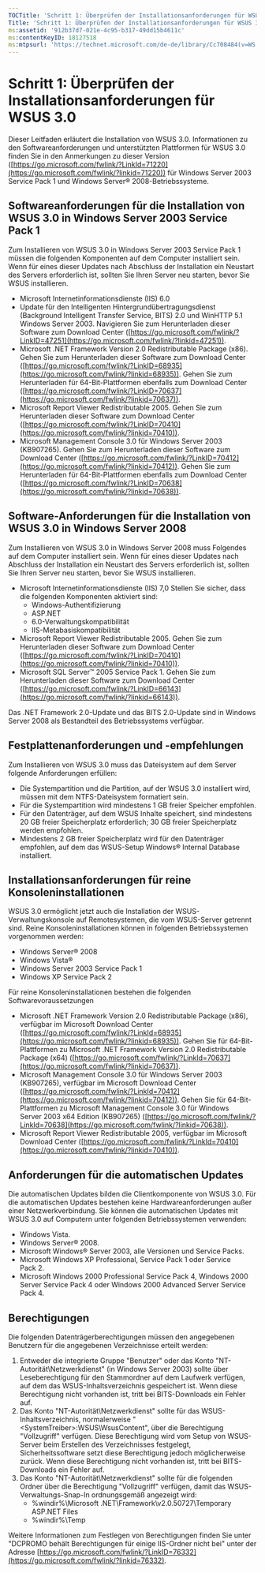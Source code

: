 ```yaml
---
TOCTitle: 'Schritt 1: Überprüfen der Installationsanforderungen für WSUS 3.0'
Title: 'Schritt 1: Überprüfen der Installationsanforderungen für WSUS 3.0'
ms:assetid: '912b37d7-021e-4c95-b317-49dd15b4611c'
ms:contentKeyID: 18127518
ms:mtpsurl: 'https://technet.microsoft.com/de-de/library/Cc708484(v=WS.10)'
---
```


Schritt 1: Überprüfen der Installationsanforderungen für WSUS 3.0
=================================================================

Dieser Leitfaden erläutert die Installation von WSUS 3.0. Informationen zu den Softwareanforderungen und unterstützten Plattformen für WSUS 3.0 finden Sie in den Anmerkungen zu dieser Version ([https://go.microsoft.com/fwlink/?LinkId=71220](https://go.microsoft.com/fwlink/?linkid=71220)) für Windows Server 2003 Service Pack 1 und Windows Server® 2008-Betriebssysteme.

Softwareanforderungen für die Installation von WSUS 3.0 in Windows Server 2003 Service Pack 1
---------------------------------------------------------------------------------------------

Zum Installieren von WSUS 3.0 in Windows Server 2003 Service Pack 1 müssen die folgenden Komponenten auf dem Computer installiert sein. Wenn für eines dieser Updates nach Abschluss der Installation ein Neustart des Servers erforderlich ist, sollten Sie Ihren Server neu starten, bevor Sie WSUS installieren.

-   Microsoft Internetinformationsdienste (IIS) 6.0
-   Update für den Intelligenten Hintergrundübertragungsdienst (Background Intelligent Transfer Service, BITS) 2.0 und WinHTTP 5.1 Windows Server 2003. Navigieren Sie zum Herunterladen dieser Software zum Download Center ([https://go.microsoft.com/fwlink/?LinkID=47251](https://go.microsoft.com/fwlink/?linkid=47251)).
-   Microsoft .NET Framework Version 2.0 Redistributable Package (x86). Gehen Sie zum Herunterladen dieser Software zum Download Center ([https://go.microsoft.com/fwlink/?LinkID=68935](https://go.microsoft.com/fwlink/?linkid=68935)). Gehen Sie zum Herunterladen für 64-Bit-Plattformen ebenfalls zum Download Center ([https://go.microsoft.com/fwlink/?LinkID=70637](https://go.microsoft.com/fwlink/?linkid=70637)).
-   Microsoft Report Viewer Redistributable 2005. Gehen Sie zum Herunterladen dieser Software zum Download Center ([https://go.microsoft.com/fwlink/?LinkID=70410](https://go.microsoft.com/fwlink/?linkid=70410)).
-   Microsoft Management Console 3.0 für Windows Server 2003 (KB907265). Gehen Sie zum Herunterladen dieser Software zum Download Center ([https://go.microsoft.com/fwlink/?LinkID=70412](https://go.microsoft.com/fwlink/?linkid=70412)). Gehen Sie zum Herunterladen für 64-Bit-Plattformen ebenfalls zum Download Center ([https://go.microsoft.com/fwlink/?LinkID=70638](https://go.microsoft.com/fwlink/?linkid=70638)).

Software-Anforderungen für die Installation von WSUS 3.0 in Windows Server 2008
-------------------------------------------------------------------------------

Zum Installieren von WSUS 3.0 in Windows Server 2008 muss Folgendes auf dem Computer installiert sein. Wenn für eines dieser Updates nach Abschluss der Installation ein Neustart des Servers erforderlich ist, sollten Sie Ihren Server neu starten, bevor Sie WSUS installieren.

-   Microsoft Internetinformationsdienste (IIS) 7,0 Stellen Sie sicher, dass die folgenden Komponenten aktiviert sind:
    -   Windows-Authentifizierung
    -   ASP.NET
    -   6.0-Verwaltungskompatibilität
    -   IIS-Metabasiskompatibilität
-   Microsoft Report Viewer Redistributable 2005. Gehen Sie zum Herunterladen dieser Software zum Download Center ([https://go.microsoft.com/fwlink/?LinkID=70410](https://go.microsoft.com/fwlink/?linkid=70410)).
-   Microsoft SQL Server™ 2005 Service Pack 1. Gehen Sie zum Herunterladen dieser Software zum Download Center ([https://go.microsoft.com/fwlink/?LinkID=66143](https://go.microsoft.com/fwlink/?linkid=66143)).

Das .NET Framework 2.0-Update und das BITS 2.0-Update sind in Windows Server 2008 als Bestandteil des Betriebssystems verfügbar.

Festplattenanforderungen und -empfehlungen
------------------------------------------

Zum Installieren von WSUS 3.0 muss das Dateisystem auf dem Server folgende Anforderungen erfüllen:

-   Die Systempartition und die Partition, auf der WSUS 3.0 installiert wird, müssen mit dem NTFS-Dateisystem formatiert sein.
-   Für die Systempartition wird mindestens 1 GB freier Speicher empfohlen.
-   Für den Datenträger, auf dem WSUS Inhalte speichert, sind mindestens 20 GB freier Speicherplatz erforderlich; 30 GB freier Speicherplatz werden empfohlen.
-   Mindestens 2 GB freier Speicherplatz wird für den Datenträger empfohlen, auf dem das WSUS-Setup Windows® Internal Database installiert.

Installationsanforderungen für reine Konsoleninstallationen
-----------------------------------------------------------

WSUS 3.0 ermöglicht jetzt auch die Installation der WSUS-Verwaltungskonsole auf Remotesystemen, die vom WSUS-Server getrennt sind. Reine Konsoleninstallationen können in folgenden Betriebssystemen vorgenommen werden:

-   Windows Server® 2008
-   Windows Vista®
-   Windows Server 2003 Service Pack 1
-   Windows XP Service Pack 2

Für reine Konsoleninstallationen bestehen die folgenden Softwarevoraussetzungen

-   Microsoft .NET Framework Version 2.0 Redistributable Package (x86), verfügbar im Microsoft Download Center ([https://go.microsoft.com/fwlink/?LinkId=68935](https://go.microsoft.com/fwlink/?linkid=68935)). Gehen Sie für 64-Bit-Plattformen zu Microsoft .NET Framework Version 2.0 Redistributable Package (x64) ([https://go.microsoft.com/fwlink/?LinkId=70637](https://go.microsoft.com/fwlink/?linkid=70637)).
-   Microsoft Management Console 3.0 für Windows Server 2003 (KB907265), verfügbar im Microsoft Download Center ([https://go.microsoft.com/fwlink/?LinkId=70412](https://go.microsoft.com/fwlink/?linkid=70412)). Gehen Sie für 64-Bit-Plattformen zu Microsoft Management Console 3.0 für Windows Server 2003 x64 Edition (KB907265) ([https://go.microsoft.com/fwlink/?LinkId=70638](https://go.microsoft.com/fwlink/?linkid=70638)).
-   Microsoft Report Viewer Redistributable 2005, verfügbar im Microsoft Download Center ([https://go.microsoft.com/fwlink/?LinkId=70410](https://go.microsoft.com/fwlink/?linkid=70410)).

Anforderungen für die automatischen Updates
-------------------------------------------

Die automatischen Updates bilden die Clientkomponente von WSUS 3.0. Für die automatischen Updates bestehen keine Hardwareanforderungen außer einer Netzwerkverbindung. Sie können die automatischen Updates mit WSUS 3.0 auf Computern unter folgenden Betriebssystemen verwenden:

-   Windows Vista.
-   Windows Server® 2008.
-   Microsoft Windows® Server 2003, alle Versionen und Service Packs.
-   Microsoft Windows XP Professional, Service Pack 1 oder Service Pack 2.
-   Microsoft Windows 2000 Professional Service Pack 4, Windows 2000 Server Service Pack 4 oder Windows 2000 Advanced Server Service Pack 4.

Berechtigungen
--------------

Die folgenden Datenträgerberechtigungen müssen den angegebenen Benutzern für die angegebenen Verzeichnisse erteilt werden:

1.  Entweder die integrierte Gruppe "Benutzer" oder das Konto "NT-Autorität\\Netzwerkdienst" (in Windows Server 2003) sollte über Leseberechtigung für den Stammordner auf dem Laufwerk verfügen, auf dem das WSUS-Inhaltsverzeichnis gespeichert ist. Wenn diese Berechtigung nicht vorhanden ist, tritt bei BITS-Downloads ein Fehler auf.
2.  Das Konto "NT-Autorität\\Netzwerkdienst" sollte für das WSUS-Inhaltsverzeichnis, normalerweise "&lt;SystemTreiber&gt;:WSUS\\WsusContent", über die Berechtigung "Vollzugriff" verfügen. Diese Berechtigung wird vom Setup von WSUS-Server beim Erstellen des Verzeichnisses festgelegt, Sicherheitssoftware setzt diese Berechtigung jedoch möglicherweise zurück. Wenn diese Berechtigung nicht vorhanden ist, tritt bei BITS-Downloads ein Fehler auf.
3.  Das Konto "NT-Autorität\\Netzwerkdienst" sollte für die folgenden Ordner über die Berechtigung "Vollzugriff" verfügen, damit das WSUS-Verwaltungs-Snap-In ordnungsgemäß angezeigt wird:
    -   %windir%\\Microsoft .NET\\Framework\\v2.0.50727\\Temporary ASP.NET Files
    -   %windir%\\Temp

Weitere Informationen zum Festlegen von Berechtigungen finden Sie unter "DCPROMO behält Berechtigungen für einige IIS-Ordner nicht bei" unter der Adresse [https://go.microsoft.com/fwlink/?LinkID=76332](https://go.microsoft.com/fwlink/?linkid=76332).
